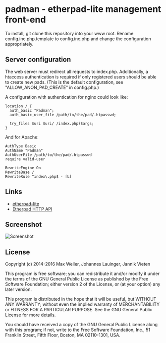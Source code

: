 # padman - etherpad-lite management front-end

To install, git clone this repository into your www root. Rename config.inc.php.template 
to config.inc.php and change the configuration appropriately.

## Server configuration

The web server must redirect all requests to index.php. Additionally, a htaccess
authentication is required if only registered users should be able to create new
pads. (This is the default configuration, see "ALLOW_ANON_PAD_CREATE" in config.php.)

A configuration with authentication for nginx could look like:

```
location / {
  auth_basic "Padman";
  auth_basic_user_file /path/to/the/pad/.htpasswd;

  try_files $uri $uri/ /index.php?$args;
}
```

And for Apache:

```
AuthType Basic
AuthName "Padman"
AuthUserFile /path/to/the/pad/.htpasswd
require valid-user
                
RewriteEngine On
RewriteBase /
RewriteRule ^index\.php$ - [L]
```

## Links

* [etherpad-lite](https://github.com/ether/etherpad-lite/)
* [Etherpad HTTP API](http://etherpad.org/doc/v1.4.1/#index_http_api)

## Screenshot

![Screenshot](http://u.dropme.de/5165/61a34f/Bildschirmfoto-2014-12-04-um-15.26.02.png)


## License

Copyright (c) 2014-2016 Max Weller, Johannes Lauinger, Jannik Vieten

This program is free software; you can redistribute it and/or
modify it under the terms of the GNU General Public License
as published by the Free Software Foundation; either version 2
of the License, or (at your option) any later version.

This program is distributed in the hope that it will be useful,
but WITHOUT ANY WARRANTY; without even the implied warranty of
MERCHANTABILITY or FITNESS FOR A PARTICULAR PURPOSE.  See the
GNU General Public License for more details.

You should have received a copy of the GNU General Public License
along with this program; if not, write to the Free Software
Foundation, Inc., 51 Franklin Street, Fifth Floor, Boston, MA  02110-1301, USA.



